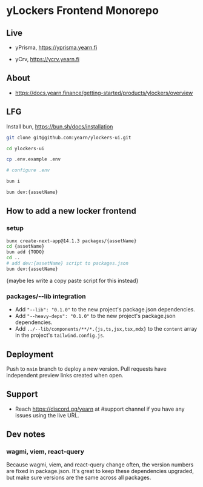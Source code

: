 # yLockers Frontend Monorepo

## Live

- yPrisma, https://yprisma.yearn.fi

- yCrv, https://ycrv.yearn.fi

## About

- https://docs.yearn.finance/getting-started/products/ylockers/overview

## LFG

Install bun, https://bun.sh/docs/installation

```bash
git clone git@github.com:yearn/ylockers-ui.git

cd ylockers-ui

cp .env.example .env

# configure .env

bun i

bun dev:{assetName}
```

## How to add a new locker frontend


### setup
```bash
bunx create-next-app@14.1.3 packages/{assetName}
cd {assetName}
bun add {TODO}
cd ..
# add dev:{assetName} script to packages.json
bun dev:{assetName}
```
{maybe les write a copy paste script for this instead}

### packages/--lib integration
- Add `"--lib": "0.1.0"` to the new project's package.json dependencies.
- Add `"--heavy-deps": "0.1.0"` to the new project's package.json dependencies.
- Add `../--lib/components/**/*.{js,ts,jsx,tsx,mdx}` to the `content` array in the project's `tailwind.config.js`.

## Deployment

Push to `main` branch to deploy a new version. Pull requests have independent preview links created when open.

## Support

- Reach https://discord.gg/yearn at #support channel if you have any issues using the live URL.

## Dev notes

### wagmi, viem, react-query
Because wagmi, viem, and react-query change often, the version numbers are fixed in package.json. It's great to keep these dependencies upgraded, but make sure versions are the same across all packages.
